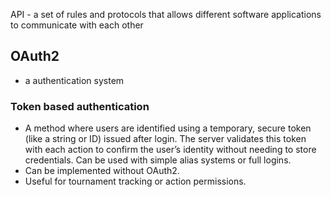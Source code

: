 API - a set of rules and protocols that allows different software applications to communicate with each other

## OAuth2
- a authentication system
  
### Token based authentication
- A method where users are identified using a temporary, secure token (like a string or ID) issued after login. The server validates this token with each action to confirm the user’s identity without needing to store credentials. Can be used with simple alias systems or full logins.
- Can be implemented without OAuth2.  
- Useful for tournament tracking or action permissions.
